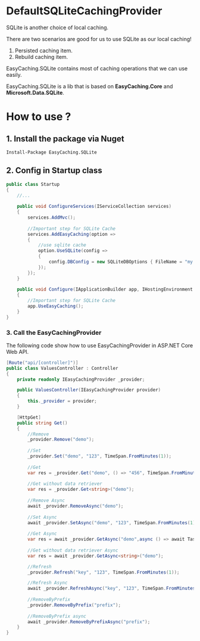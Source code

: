 # DefaultSQLiteCachingProvider

SQLite is another choice of local caching. 

There are two scenarios are good for us to use SQLite as our local caching!

1. Persisted caching item.
2. Rebuild caching item.

EasyCaching.SQLite contains most of caching operations that we can use easily.

EasyCaching.SQLite is a lib that is based on **EasyCaching.Core** and **Microsoft.Data.SQLite**.


# How to use ?

## 1. Install the package via Nuget

```
Install-Package EasyCaching.SQLite
```

## 2. Config in Startup class

```csharp
public class Startup
{
    //...
    
    public void ConfigureServices(IServiceCollection services)
    {
        services.AddMvc();
        
        //Important step for SQLite Cache
        services.AddEasyCaching(option => 
        {
            //use sqlite cache
            option.UseSQLite(config =>
            {
                config.DBConfig = new SQLiteDBOptions { FileName = "my.db" };
            });
        });
    }
    
    public void Configure(IApplicationBuilder app, IHostingEnvironment env)
    {
        //Important step for SQLite Cache
        app.UseEasyCaching();
    }
}
```

### 3. Call the EasyCachingProvider

The following code show how to use EasyCachingProvider in ASP.NET Core Web API.

```csharp
[Route("api/[controller]")]
public class ValuesController : Controller
{
    private readonly IEasyCachingProvider _provider;

    public ValuesController(IEasyCachingProvider provider)
    {
        this._provider = provider;
    }

    [HttpGet]
    public string Get()
    {
        //Remove
        _provider.Remove("demo");
        
        //Set
        _provider.Set("demo", "123", TimeSpan.FromMinutes(1));
            
        //Get
        var res = _provider.Get("demo", () => "456", TimeSpan.FromMinutes(1));
        
        //Get without data retriever
        var res = _provider.Get<string>("demo");
        
        //Remove Async
        await _provider.RemoveAsync("demo");
           
        //Set Async
        await _provider.SetAsync("demo", "123", TimeSpan.FromMinutes(1));   
            
        //Get Async    
        var res = await _provider.GetAsync("demo",async () => await Task.FromResult("456"), TimeSpan.FromMinutes(1));   
        
        //Get without data retriever Async
        var res = await _provider.GetAsync<string>("demo");

        //Refresh
        _provider.Refresh("key", "123", TimeSpan.FromMinutes(1));

        //Refresh Async
        await _provider.RefreshAsync("key", "123", TimeSpan.FromMinutes(1));
        
        //RemoveByPrefix
        _provider.RemoveByPrefix("prefix");
        
        //RemoveByPrefix async
        await _provider.RemoveByPrefixAsync("prefix");
    }
}
```
